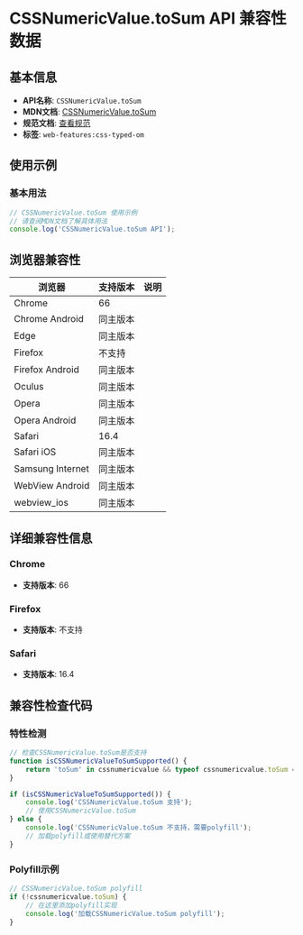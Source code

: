 # CSSNumericValue.toSum API 兼容性数据

## 基本信息

- **API名称**: `CSSNumericValue.toSum`
- **MDN文档**: [CSSNumericValue.toSum](https://developer.mozilla.org/docs/Web/API/CSSNumericValue/toSum)
- **规范文档**: [查看规范](https://drafts.css-houdini.org/css-typed-om/#dom-cssnumericvalue-tosum)
- **标签**: `web-features:css-typed-om`

## 使用示例

### 基本用法

```javascript
// CSSNumericValue.toSum 使用示例
// 请查阅MDN文档了解具体用法
console.log('CSSNumericValue.toSum API');
```

## 浏览器兼容性

| 浏览器 | 支持版本 | 说明 |
|--------|----------|------|
| Chrome | 66 |  |
| Chrome Android | 同主版本 |  |
| Edge | 同主版本 |  |
| Firefox | 不支持 |  |
| Firefox Android | 同主版本 |  |
| Oculus | 同主版本 |  |
| Opera | 同主版本 |  |
| Opera Android | 同主版本 |  |
| Safari | 16.4 |  |
| Safari iOS | 同主版本 |  |
| Samsung Internet | 同主版本 |  |
| WebView Android | 同主版本 |  |
| webview_ios | 同主版本 |  |

## 详细兼容性信息

### Chrome

- **支持版本**: 66

### Firefox

- **支持版本**: 不支持

### Safari

- **支持版本**: 16.4

## 兼容性检查代码

### 特性检测

```javascript
// 检查CSSNumericValue.toSum是否支持
function isCSSNumericValueToSumSupported() {
    return 'toSum' in cssnumericvalue && typeof cssnumericvalue.toSum === 'function';
}

if (isCSSNumericValueToSumSupported()) {
    console.log('CSSNumericValue.toSum 支持');
    // 使用CSSNumericValue.toSum
} else {
    console.log('CSSNumericValue.toSum 不支持，需要polyfill');
    // 加载polyfill或使用替代方案
}
```

### Polyfill示例

```javascript
// CSSNumericValue.toSum polyfill
if (!cssnumericvalue.toSum) {
    // 在这里添加polyfill实现
    console.log('加载CSSNumericValue.toSum polyfill');
}
```

